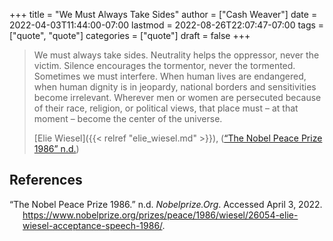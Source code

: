 +++
title = "We Must Always Take Sides"
author = ["Cash Weaver"]
date = 2022-04-03T11:44:00-07:00
lastmod = 2022-08-26T22:07:47-07:00
tags = ["quote", "quote"]
categories = ["quote"]
draft = false
+++

> We must always take sides. Neutrality helps the oppressor, never the victim. Silence encourages the tormentor, never the tormented. Sometimes we must interfere. When human lives are endangered, when human dignity is in jeopardy, national borders and sensitivities become irrelevant. Wherever men or women are persecuted because of their race, religion, or political views, that place must – at that moment – become the center of the universe.
>
> [Elie Wiesel]({{< relref "elie_wiesel.md" >}}), (<a href="#citeproc_bib_item_1">“The Nobel Peace Prize 1986” n.d.</a>)

## References

<style>.csl-entry{text-indent: -1.5em; margin-left: 1.5em;}</style><div class="csl-bib-body">
  <div class="csl-entry"><a id="citeproc_bib_item_1"></a>“The Nobel Peace Prize 1986.” n.d. <i>Nobelprize.Org</i>. Accessed April 3, 2022. <a href="https://www.nobelprize.org/prizes/peace/1986/wiesel/26054-elie-wiesel-acceptance-speech-1986/">https://www.nobelprize.org/prizes/peace/1986/wiesel/26054-elie-wiesel-acceptance-speech-1986/</a>.</div>
</div>
